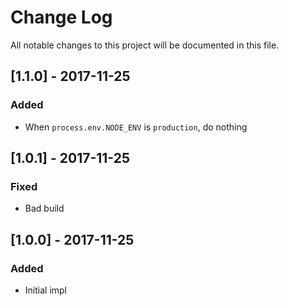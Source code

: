 # Change Log

All notable changes to this project will be documented in this file.

## [1.1.0] - 2017-11-25
### Added

- When `process.env.NODE_ENV` is `production`, do nothing

## [1.0.1] - 2017-11-25
### Fixed

- Bad build

## [1.0.0] - 2017-11-25
### Added

- Initial impl